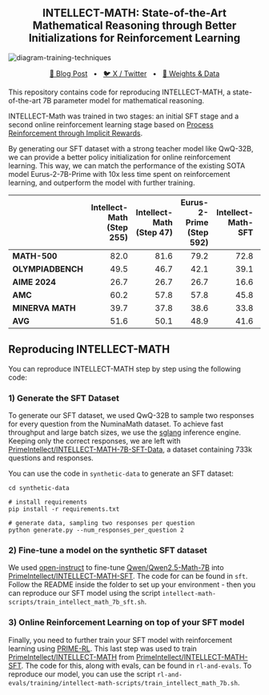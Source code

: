 <p align="center">
<h2 align="center">INTELLECT-MATH: State-of-the-Art Mathematical Reasoning through Better Initializations for Reinforcement Learning</h1>
</p>

![diagram-training-techniques](https://github.com/user-attachments/assets/81dc657f-5b37-4dc4-b1ba-42de9fb61e0a)


<p align="center">
<a href="">🔗 Blog Post</a>
<span>&nbsp;&nbsp;•&nbsp;&nbsp;</span>
<a href="">🐦 X / Twitter</a>
<span>&nbsp;&nbsp;•&nbsp;&nbsp;</span>
<a href="">🤗 Weights & Data</a>
</p>
<p>
  
</p>




This repository contains code for reproducing INTELLECT-MATH, a state-of-the-art 7B parameter model for mathematical reasoning. 

INTELLECT-Math was trained in two stages: an initial SFT stage and a second online reinforcement learning stage based on [Process Reinforcement through Implicit Rewards](https://github.com/PRIME-RL/PRIME).

By generating our SFT dataset with a strong teacher model like QwQ-32B, we can provide a better policy initialization for online reinforcement learning. This way, we can match the performance of the existing SOTA model Eurus-2-7B-Prime with 10x less time spent on reinforcement learning, and outperform the model with further training.

|      | Intellect-Math (Step 255) | Intellect-Math (Step 47) | Eurus-2-Prime (Step 592) | Intellect-Math-SFT | Eurus-2-SFT | Qwen-2.5-Math |
|----------------|---------------------------:|--------------------------:|--------------------------:|--------------------:|------------:|-------------:|
| **MATH-500**   | 82.0                      | 81.6                     | 79.2                     | 72.8               | 65.1        | 79.8         |
| **OLYMPIADBENCH** | 49.5                   | 46.7                     | 42.1                     | 39.1               | 29.8        | 40.7         |
| **AIME 2024**  | 26.7                      | 26.7                     | 26.7                     | 16.6               | 3.3         | 13.3         |
| **AMC**        | 60.2                      | 57.8                     | 57.8                     | 45.8               | 30.1        | 50.6         |
| **MINERVA MATH** | 39.7                    | 37.8                     | 38.6                     | 33.8               | 32.7        | 34.6         |
| **AVG**        | 51.6                      | 50.1                     | 48.9                     | 41.6               | 32.2        | 43.8         |


<p></p>

## Reproducing INTELLECT-MATH

You can reproduce INTELLECT-MATH step by step using the following code:

### 1) Generate the SFT Dataset

To generate our SFT dataset, we used QwQ-32B to sample two responses for every question from the NuminaMath dataset. To achieve fast throughput and large batch sizes, we use the [sglang](https://github.com/sgl-project/sglang) inference engine. Keeping only the correct responses, we are left with [PrimeIntellect/INTELLECT-MATH-7B-SFT-Data](https://huggingface.co/datasets/PrimeIntellect/INTELLECT-MATH-7B-SFT-Data), a dataset containing 733k questions and responses.

You can use the code in `synthetic-data` to generate an SFT dataset:
```
cd synthetic-data

# install requirements
pip install -r requirements.txt

# generate data, sampling two responses per question
python generate.py --num_responses_per_question 2
```

### 2) Fine-tune a model on the synthetic SFT dataset

We used [open-instruct](https://github.com/allenai/open-instruct) to fine-tune [Qwen/Qwen2.5-Math-7B](https://huggingface.co/Qwen/Qwen2.5-Math-7B) into [PrimeIntellect/INTELLECT-MATH-SFT](https://huggingface.co/PrimeIntellect/INTELLECT-MATH-SFT). The code for can be found in `sft`. Follow the README inside the folder to set up your environment - then you can reproduce our SFT model using the script `intellect-math-scripts/train_intellect_math_7b_sft.sh`.


### 3) Online Reinforcement Learning on top of your SFT model
Finally, you need to further train your SFT model with reinforcement learning using [PRIME-RL](https://github.com/PRIME-RL/PRIME). This last step was used to train [PrimeIntellect/INTELLECT-MATH](https://huggingface.co/PrimeIntellect/INTELLECT-MATH) from [PrimeIntellect/INTELLECT-MATH-SFT](https://huggingface.co/PrimeIntellect/INTELLECT-MATH-SFT). The code for this, along with evals, can be found in `rl-and-evals`. To reproduce our model, you can use the script `rl-and-evals/training/intellect-math-scripts/train_intellect_math_7b.sh`.
